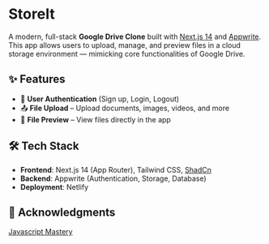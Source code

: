 # StoreIt 

A modern, full-stack **Google Drive Clone** built with [Next.js 14](https://nextjs.org/) and [Appwrite](https://appwrite.io/). This app allows users to upload, manage, and preview files in a cloud storage environment — mimicking core functionalities of Google Drive.


## ✨ Features

- 🔐 **User Authentication** (Sign up, Login, Logout)
- 📤 **File Upload** – Upload documents, images, videos, and more
- 👀 **File Preview** – View files directly in the app

## 🛠️ Tech Stack

- **Frontend**: Next.js 14 (App Router), Tailwind CSS, [ShadCn](https://v3.shadcn.com/)
- **Backend**: Appwrite (Authentication, Storage, Database)
- **Deployment**: Netlify

## 🙌 Acknowledgments

[Javascript Mastery](https://www.youtube.com/watch?v=8vIDZO_w7lY&t=21716s&ab_channel=JavaScriptMastery)
